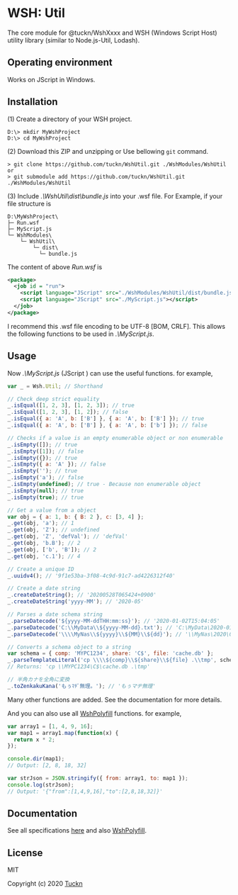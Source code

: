 # WSH: Util

The core module for @tuckn/WshXxxx and WSH (Windows Script Host) utility library (similar to Node.js-Util, Lodash).

## Operating environment

Works on JScript in Windows.

## Installation

(1) Create a directory of your WSH project.

```console
D:\> mkdir MyWshProject
D:\> cd MyWshProject
```

(2) Download this ZIP and unzipping or Use bellowing `git` command.

```console
> git clone https://github.com/tuckn/WshUtil.git ./WshModules/WshUtil
or
> git submodule add https://github.com/tuckn/WshUtil.git ./WshModules/WshUtil
```

(3) Include _.\WshUtil\dist\bundle.js_ into your .wsf file.
For Example, if your file structure is

```console
D:\MyWshProject\
├─ Run.wsf
├─ MyScript.js
└─ WshModules\
    └─ WshUtil\
        └─ dist\
          └─ bundle.js
```

The content of above _Run.wsf_ is

```xml
<package>
  <job id = "run">
    <script language="JScript" src="./WshModules/WshUtil/dist/bundle.js"></script>
    <script language="JScript" src="./MyScript.js"></script>
  </job>
</package>
```

I recommend this .wsf file encoding to be UTF-8 [BOM, CRLF].
This allows the following functions to be used in _.\MyScript.js_.

## Usage

Now _.\MyScript.js_ (JScript ) can use the useful functions.
for example,

```js
var _ = Wsh.Util; // Shorthand

// Check deep strict equality
_.isEqual([1, 2, 3], [1, 2, 3]); // true
_.isEqual([1, 2, 3], [1, 2]); // false
_.isEqual({ a: 'A', b: ['B'] }, { a: 'A', b: ['B'] }); // true
_.isEqual({ a: 'A', b: ['B'] }, { a: 'A', b: ['b'] }); // false

// Checks if a value is an empty enumerable object or non enumerable
_.isEmpty([]); // true
_.isEmpty([1]); // false
_.isEmpty({}); // true
_.isEmpty({ a: 'A' }); // false
_.isEmpty(''); // true
_.isEmpty('a'); // false
_.isEmpty(undefined); // true - Because non enumerable object
_.isEmpty(null); // true
_.isEmpty(true); // true

// Get a value from a object
var obj = { a: 1, b: { B: 2 }, c: [3, 4] };
_.get(obj, 'a'); // 1
_.get(obj, 'Z'); // undefined
_.get(obj, 'Z', 'defVal'); // 'defVal'
_.get(obj, 'b.B'); // 2
_.get(obj, ['b', 'B']); // 2
_.get(obj, 'c.1'); // 4

// Create a unique ID
_.uuidv4(); // '9f1e53ba-3f08-4c9d-91c7-ad4226312f40'

// Create a date string
_.createDateString(); // '20200528T065424+0900'
_.createDateString('yyyy-MM'); // '2020-05'

// Parses a date schema string
_.parseDatecode('${yyyy-MM-ddTHH:mm:ss}'); // '2020-01-02T15:04:05'
_.parseDatecode('C:\\MyData\\${yyyy-MM-dd}.txt'); // 'C:\MyData\2020-01-02.txt'
_.parseDatecode('\\\\MyNas\\${yyyy}\\${MM}\\${dd}'); // '\\MyNas\2020\01\02'

// Converts a schema object to a string
var schema = { comp: 'MYPC1234', share: 'C$', file: 'cache.db' };
_.parseTemplateLiteral('cp \\\\${comp}\\${share}\\${file} .\\tmp', schema);
// Returns: 'cp \\MYPC1234\C$\cache.db .\tmp'

// 半角カナを全角に変換
_.toZenkakuKana('もぅﾏﾁﾞ無理。'); // 'もぅマヂ無理'
```

Many other functions are added.
See the documentation for more details.

And you can also use all [WshPolyfill](https://github.com/tuckn/WshPolyfill) functions.
for example,

```js
var array1 = [1, 4, 9, 16];
var map1 = array1.map(function(x) {
  return x * 2;
});

console.dir(map1);
// Output: [2, 8, 18, 32]

var strJson = JSON.stringify({ from: array1, to: map1 });
console.log(strJson);
// Output: '{"from":[1,4,9,16],"to":[2,8,18,32]}'
```

## Documentation

See all specifications [here](https://docs.tuckn.net/WshUtil)
and also [WshPolyfill](https://docs.tuckn.net/WshPolyfill).

## License

MIT

Copyright (c) 2020 [Tuckn](https://github.com/tuckn)
